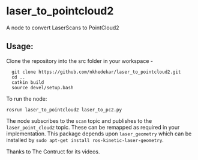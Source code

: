 # laser_to_pointcloud2
A node to convert LaserScans to PointCloud2

## Usage:
Clone the repository into the src folder in your workspace - 

```
  git clone https://github.com/nkhedekar/laser_to_pointcloud2.git
  cd ..
  catkin build
  source devel/setup.bash
```

To run the node:

`rosrun laser_to_pointcloud2 laser_to_pc2.py`

The node subscribes to the `scan` topic and publishes to the `laser_point_cloud2` topic. These can be remapped as required in your implementation. This package depends upon `laser_geometry` which can be installed by `sudo apt-get install ros-kinetic-laser-geometry`. 

Thanks to The Contruct for its videos. 
